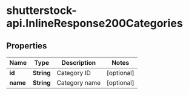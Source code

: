 # shutterstock-api.InlineResponse200Categories

## Properties
Name | Type | Description | Notes
------------ | ------------- | ------------- | -------------
**id** | **String** | Category ID | [optional] 
**name** | **String** | Category name | [optional] 


